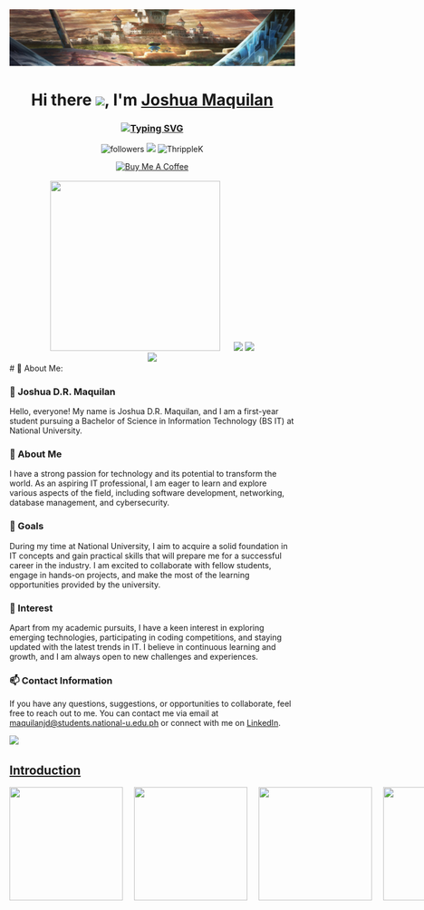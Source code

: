 <!-- Background github cover with short introduction down below -->
<img src="https://github.com/Primorion/Primorion/blob/main/assets/background.jpeg" />
<h1 align="center">
Hi there <img src="https://user-images.githubusercontent.com/74038190/214644152-52f47eb3-5e31-4f47-8758-05c9468d5596.gif" width="30">, I'm <a href="https://github.com/Primorion/Primorion/" target="_blank" rel="noreferrer">Joshua Maquilan</a>
</h1>

<!-- Introduction effect style for I'm a Software Engineer -->
<h3 align="center">
<a href="https://git.io/typing-svg"><img src="https://readme-typing-svg.demolab.com?font=Fira+Code&size=22&pause=1000&color=1865F7&center=true&vCenter=true&random=false&width=435&lines=I'm+a+Software+Engineer+~+!" alt="Typing SVG" /></a>
</h3> 

<i class="fab fa-pinterest"></i>

<!-- Button Pannel for Github follers and views -->
<p align="center">
<img alt="followers" title="Follow me on Github" src="https://img.shields.io/github/followers/Primorion?color=236ad3&style=for-the-badge&logo=github&label=Followers"/>
<img src="https://img.shields.io/twitter/follow/Primorion?logo=twitter&style=for-the-badge" <a href="https://dev.to/flexycode/ alt="ThrippleK" />
<img src="https://komarev.com/ghpvc/?username=Primorion&color=blue&style=for-the-badge" alt="ThrippleK" />
</p>

<!-- Buy me a coffee link :) , you can replace the link if you already have one. Just leave this for now to support my page -->
<div align="center">
<a href="https://buymeacoffee.com/flexycode" target="_blank"><img src="https://cdn.buymeacoffee.com/buttons/v2/default-violet.png" alt="Buy Me A Coffee" style="height: 60px !important;width: 217px !important;" ></a>
</div>

<br>

<!-- Background github GIF with 2 Super Saiyan Goku down below -->
<div align="center">
<img width="300" height="300" src="https://media.giphy.com/media/XnbdVZIqbqV8c/giphy.gif?cid=790b761110sl6f2m0a5s0svxx3s4w44kwv5td2jfmqm3b3ss&ep=v1_stickers_search&rid=giphy.gif&ct=s" style="margin-right: 20px;" />
<img src="https://media.giphy.com/media/JSq8jv7SEm5GrpFebD/giphy.gif?cid=ecf05e478yj0vzn2fxy8jhqdj15injwzy4vqknzf8gd820ij&ep=v1_stickers_search&rid=giphy.gif&ct=s" width="200">
<img src="https://media.giphy.com/media/ocMYtK6yU1AE8/giphy.gif?cid=790b761110sl6f2m0a5s0svxx3s4w44kwv5td2jfmqm3b3ss&ep=v1_stickers_search&rid=giphy.gif&ct=s" width="300">

<br>

<!-- End point insert background effect line of sight color red -->
<img src="https://user-images.githubusercontent.com/74038190/212284100-561aa473-3905-4a80-b561-0d28506553ee.gif" width="1000">

</div>
<!-- About me, you can revise this whenever you want -->
# 💫 About Me:

### 🔭 Joshua D.R. Maquilan

Hello, everyone! My name is Joshua D.R. Maquilan, and I am a first-year student pursuing a Bachelor of Science in Information Technology (BS IT) at National University.

### 💬 About Me

I have a strong passion for technology and its potential to transform the world. As an aspiring IT professional, I am eager to learn and explore various aspects of the field, including software development, networking, database management, and cybersecurity.

### 👯 Goals

During my time at National University, I aim to acquire a solid foundation in IT concepts and gain practical skills that will prepare me for a successful career in the industry. I am excited to collaborate with fellow students, engage in hands-on projects, and make the most of the learning opportunities provided by the university.

### 🤔 Interest

Apart from my academic pursuits, I have a keen interest in exploring emerging technologies, participating in coding competitions, and staying updated with the latest trends in IT. I believe in continuous learning and growth, and I am always open to new challenges and experiences.

### 📫 Contact Information

If you have any questions, suggestions, or opportunities to collaborate, feel free to reach out to me. You can contact me via email at [maquilanjd@students.national-u.edu.ph](mailto:maquilanjd@students.national-u.edu.ph) or connect with me on [LinkedIn](https://www.linkedin.com/in/joshuamaquilan).

<!-- End point insert background effect line of sight color red -->
<img src="https://user-images.githubusercontent.com/74038190/212284100-561aa473-3905-4a80-b561-0d28506553ee.gif" width="1000">

<!-- Introduction with Dragonball Z GIF table style down below -->
## [Introduction](#introduction)
<div style="display: flex; justify-content: space-between;">
<img width="200" height="200" src="https://media.giphy.com/media/v1.Y2lkPTc5MGI3NjExam10MjA2dnJ2emtia3N1M3EwcDFuaXMxNzZ4ZzFydXVrNmhxMTg4NCZlcD12MV9zdGlja2Vyc19zZWFyY2gmY3Q9cw/nvyAPgUsTLZTxYsdP0/giphy.gif" style="margin-right: 20px;" />
<img width="200" height="200" src="https://media.giphy.com/media/v1.Y2lkPTc5MGI3NjExMzdycTNqM2R0eTA1djdzcTJnZXE1eGR6NG13emU0ejhtY3VtcmVkZCZlcD12MV9zdGlja2Vyc19zZWFyY2gmY3Q9cw/ETO6dZr3LxWED3dGRD/giphy.gif" style="margin-right: 20px;" />
<img width="200" height="200" src="https://media.giphy.com/media/hTfJutMhnYbMNzdYaS/giphy.gif?cid=ecf05e47kzyqmadwxwsvegr0dcwmx1hzxkbn29ygsilz8kgl&ep=v1_stickers_search&rid=giphy.gif&ct=s" style="margin-right: 20px;" />
<img width="200" height="200" src="https://media.giphy.com/media/v1.Y2lkPTc5MGI3NjExam10MjA2dnJ2emtia3N1M3EwcDFuaXMxNzZ4ZzFydXVrNmhxMTg4NCZlcD12MV9zdGlja2Vyc19zZWFyY2gmY3Q9cw/nvyAPgUsTLZTxYsdP0/giphy.gif" style="margin-right: 20px;" />
   
  <img width="200" height="200" src="https://media.giphy.com/media/X0ViquUytNNxCnIxmy/giphy.gif?cid=790b76113rp4lzb8r3tl743a02y6xstz8v5b0qwxdytru0l8&ep=v1_stickers_search&rid=giphy.gif&ct=s" style="margin-right: 10px;" />
  <img width="200" height="200" src="https://media.giphy.com/media/GRSnxyhJnPsaQy9YLn/giphy.gif?cid=790b7611tcx0z25z38b988uz3tg8k8roxs7yqmsmgg9sqse6&ep=v1_gifs_search&rid=giphy.gif&ct=g" style="margin-right: 10px;" />
  <img width="200" height="200" src="https://media.giphy.com/media/v1.Y2lkPTc5MGI3NjExc3NmZXczazAxOWJxZjN6OHMxcGRncWJlZGJndWloemdxY2F6cGw1diZlcD12MV9naWZzX3NlYXJjaCZjdD1n/dxld1UBIiGuoh31Fus/giphy.gif" style="margin-right: 20px;" />
  <img width="200" height="200" src="https://media.giphy.com/media/s4NRAdLXGF1IdhPerd/giphy.gif?cid=790b76113rp4lzb8r3tl743a02y6xstz8v5b0qwxdytru0l8&ep=v1_stickers_search&rid=giphy.gif&ct=s" style="margin-right: 20px;" />

<img width="200" height="200" src="https://media.giphy.com/media/v1.Y2lkPTc5MGI3NjExam10MjA2dnJ2emtia3N1M3EwcDFuaXMxNzZ4ZzFydXVrNmhxMTg4NCZlcD12MV9zdGlja2Vyc19zZWFyY2gmY3Q9cw/nvyAPgUsTLZTxYsdP0/giphy.gif" style="margin-right: 20px;" />
<img width="200" height="200" src="https://media.giphy.com/media/SWzYvgMrSItDGb9rBM/giphy.gif?cid=ecf05e47k0zp38z1f6ath9qj86wou43hl070a34yakp7y4by&ep=v1_stickers_search&rid=giphy.gif&ct=s" style="margin-right: 20px;" />
<img width="200" height="200" src="https://media.giphy.com/media/Te1TJGVt58dAshr30Q/giphy.gif?cid=ecf05e47k0zp38z1f6ath9qj86wou43hl070a34yakp7y4by&ep=v1_stickers_search&rid=giphy.gif&ct=s" style="margin-right: 20px;" />
<img width="200" height="200" src="https://media.giphy.com/media/v1.Y2lkPTc5MGI3NjExam10MjA2dnJ2emtia3N1M3EwcDFuaXMxNzZ4ZzFydXVrNmhxMTg4NCZlcD12MV9zdGlja2Vyc19zZWFyY2gmY3Q9cw/nvyAPgUsTLZTxYsdP0/giphy.gif" style="margin-right: 20px;" />

<!-- End point insert background effect line of sight color red -->
<img src="https://user-images.githubusercontent.com/74038190/212284100-561aa473-3905-4a80-b561-0d28506553ee.gif" width="1000">

<!-- Fade-in / Fade-out effect pannel button for Linkedin, Instagram, Facebook and Twitter -->
<div align="center">
<h1>Connect with me on     <img src="https://github.com/Anmol-Baranwal/Cool-GIFs-For-GitHub/assets/74038190/a2605358-6b87-44ab-87fb-20dcdc5f9ef2" width="40">&nbsp;</h1>
<a href="https://www.linkedin.com/in/flexycode/" target="_blank"><img src="https://user-images.githubusercontent.com/74038190/235294012-0a55e343-37ad-4b0f-924f-c8431d9d2483.gif" width="70"></a>
<a href="https://www.instagram.com/akira.toriyama/" target="_blank"><img src="https://user-images.githubusercontent.com/74038190/235294013-a33e5c43-a01c-43f6-b44d-a406d8b4ab75.gif" width="70"></a>
<a href="https://www.facebook.com/joshua.maquilan.1" target="_blank"><img src="https://user-images.githubusercontent.com/74038190/235294010-ec412ef5-e3da-4efa-b1d4-0ab4d4638755.gif" width="70"></a>
<a href="htttps://discord.gg/Primorion#0246" target="_blank"><img src="https://user-images.githubusercontent.com/74038190/235294011-b8074c31-9097-4a65-a594-4151b58743a8.gif" width="70"></a>
</div>


###

<h2 align="left">FRONT-END TECHNOLOGY STACKS</h2>

###

<div align="left">
  <img src="https://cdn.jsdelivr.net/gh/devicons/devicon/icons/html5/html5-original.svg" height="40" alt="html5 logo"  />
  <img width="12" />
  <img src="https://cdn.jsdelivr.net/gh/devicons/devicon/icons/css3/css3-original.svg" height="40" alt="css3 logo"  />
  <img width="12" />
  <img src="https://cdn.jsdelivr.net/gh/devicons/devicon/icons/javascript/javascript-original.svg" height="40" alt="javascript logo"  />
  <img width="12" />
  <img src="https://cdn.jsdelivr.net/gh/devicons/devicon/icons/typescript/typescript-original.svg" height="40" alt="typescript logo"  />
  <img width="12" />
  <img src="https://cdn.jsdelivr.net/gh/devicons/devicon/icons/react/react-original.svg" height="40" alt="react logo"  />
  <img width="12" />
  <img src="https://cdn.jsdelivr.net/gh/devicons/devicon/icons/storybook/storybook-original.svg" height="40" alt="storybook logo"  />
  <img width="12" />
  <img src="https://cdn.jsdelivr.net/gh/devicons/devicon/icons/nodejs/nodejs-original.svg" height="40" alt="nodejs logo"  />
  <img width="12" />
  <img src="https://cdn.jsdelivr.net/gh/devicons/devicon/icons/jest/jest-plain.svg" height="40" alt="jest logo"  />
  <img width="12" />
  <img src="https://cdn.jsdelivr.net/gh/devicons/devicon/icons/bootstrap/bootstrap-original.svg" height="40" alt="bootstrap logo"  />
  <img width="12" />
  <img src="https://cdn.jsdelivr.net/gh/devicons/devicon/icons/angularjs/angularjs-original.svg" height="40" alt="angularjs logo"  />
  <img width="12" />
  <img src="https://cdn.jsdelivr.net/gh/devicons/devicon/icons/figma/figma-original.svg" height="40" alt="figma logo"  />
  <img width="12" />
  <img src="https://cdn.jsdelivr.net/gh/devicons/devicon/icons/materialui/materialui-original.svg" height="40" alt="materialui logo"  />
  <img width="12" />
  <img src="https://cdn.jsdelivr.net/gh/devicons/devicon/icons/heroku/heroku-original.svg" height="40" alt="heroku logo"  />
  <img width="12" />
  <img src="https://cdn.jsdelivr.net/gh/devicons/devicon/icons/androidstudio/androidstudio-original.svg" height="40" alt="androidstudio logo"  />
  <img width="12" />
  <img src="https://cdn.jsdelivr.net/gh/devicons/devicon/icons/adonisjs/adonisjs-original.svg" height="40" alt="adonisjs logo"  />
  <img width="12" />
  <img src="https://cdn.jsdelivr.net/gh/devicons/devicon/icons/blender/blender-original.svg" height="40" alt="blender logo"  />
  <img width="12" />
  <img src="https://cdn.jsdelivr.net/gh/devicons/devicon/icons/elixir/elixir-original.svg" height="40" alt="elixir logo"  />
  <img width="12" />
  <img src="https://cdn.jsdelivr.net/gh/devicons/devicon/icons/flutter/flutter-original.svg" height="40" alt="flutter logo"  />
  <img width="12" />
  <img src="https://cdn.jsdelivr.net/gh/devicons/devicon/icons/feathersjs/feathersjs-original.svg" height="40" alt="feathersjs logo"  />
  <img width="12" />
  <img src="https://cdn.jsdelivr.net/gh/devicons/devicon/icons/github/github-original.svg" height="40" alt="github logo"  />
  <img width="12" />
  <img src="https://cdn.jsdelivr.net/gh/devicons/devicon/icons/docker/docker-original.svg" height="40" alt="docker logo"  />
</div>

### 
<h2 align="left">BACK-END TECHNOLOGY STACKS</h2>

<div align="left">
  <img src="https://cdn.jsdelivr.net/gh/devicons/devicon/icons/java/java-original.svg" height="40" alt="java logo"  />
  <img width="12" />
  <img src="https://cdn.jsdelivr.net/gh/devicons/devicon/icons/python/python-original.svg" height="40" alt="python logo"  />
  <img width="12" />
  <img src="https://cdn.jsdelivr.net/gh/devicons/devicon/icons/django/django-plain.svg" height="40" alt="django logo"  />
  <img width="12" />
  <img src="https://cdn.jsdelivr.net/gh/devicons/devicon/icons/npm/npm-original-wordmark.svg" height="40" alt="npm logo"  />
  <img width="12" />
  <img src="https://cdn.jsdelivr.net/gh/devicons/devicon/icons/mysql/mysql-original.svg" height="40" alt="mysql logo"  />
  <img width="12" />
  <img src="https://cdn.jsdelivr.net/gh/devicons/devicon/icons/mongodb/mongodb-original.svg" height="40" alt="mongodb logo"  />
  <img width="12" />
  <img src="https://cdn.jsdelivr.net/gh/devicons/devicon/icons/azure/azure-original.svg" height="40" alt="azure logo"  />
  <img width="12" />
  <img src="https://cdn.jsdelivr.net/gh/devicons/devicon/icons/chrome/chrome-original.svg" height="40" alt="chrome logo"  />
  <img width="12" />
  <img src="https://cdn.jsdelivr.net/gh/devicons/devicon/icons/docker/docker-original.svg" height="40" alt="docker logo"  />
  <img width="12" />
  <img src="https://cdn.jsdelivr.net/gh/devicons/devicon/icons/git/git-original.svg" height="40" alt="git logo"  />
  <img width="12" />
  <img src="https://cdn.jsdelivr.net/gh/devicons/devicon/icons/slack/slack-original.svg" height="40" alt="slack logo"  />
  <img width="12" />
  <img src="https://cdn.jsdelivr.net/gh/devicons/devicon/icons/kubernetes/kubernetes-plain.svg" height="40" alt="kubernetes logo"  />
  <img width="12" />
  <img src="https://cdn.jsdelivr.net/gh/devicons/devicon/icons/jira/jira-original.svg" height="40" alt="jira logo"  />
  <img width="12" />
  <img src="https://cdn.jsdelivr.net/gh/devicons/devicon/icons/jenkins/jenkins-line.svg" height="40" alt="jenkins logo"  />
  <img width="12" />
  <img src="https://cdn.jsdelivr.net/gh/devicons/devicon/icons/jamstack/jamstack-original.svg" height="40" alt="jamstack logo"  />
  <img width="12" />
  <img src="https://cdn.jsdelivr.net/gh/devicons/devicon/icons/firebase/firebase-plain.svg" height="40" alt="firebase logo"  />
  <img width="12" />
  <img src="https://cdn.jsdelivr.net/gh/devicons/devicon/icons/digitalocean/digitalocean-original.svg" height="40" alt="digitalocean logo"  />
</div>

###

<!-- End point insert background effect line of sight color red -->
<img src="https://user-images.githubusercontent.com/74038190/212284100-561aa473-3905-4a80-b561-0d28506553ee.gif" width="1000">

<!-- GitHub Stats features such as Most Used Languages, Trophies, Contribute stats and so on..  -->
<h2 align="center">GitHub Stats     <img src="https://github.com/Anmol-Baranwal/Cool-GIFs-For-GitHub/assets/74038190/2c0eef4b-7b75-42bd-9722-4bea97a2d532" width="40">&nbsp;</h2> 

<p align="center">
<img height="180em" src="https://github-readme-stats.vercel.app/api/top-langs?username=Primorion&show_icons=true&locale=en&layout=compact&theme=tokyonight" align = "center"/>
  
<img height="180em" src="https://github-readme-stats.vercel.app/api?username=Primorion&count_private=true&show_icons=true&theme=tokyonight" align = "center"/>
</p>

<br>

<!-- GitHub trophy -->
## 🏆 GitHub Trophies

![](https://github-profile-trophy.vercel.app/?username=Primorion&theme=tokyonight&no-frame=false&no-bg=false&margin-w=4) 

<br>
<!-- End point insert background effect line of sight color red -->
<img src="https://user-images.githubusercontent.com/74038190/212284100-561aa473-3905-4a80-b561-0d28506553ee.gif" width="1000">

<br>

<div align="center">
  
<!-- Random Quote -->
### ✍️ Random Dev Quote 

![](https://quotes-github-readme.vercel.app/api?type=horizontal&theme=tokyonight)

###

<!-- Introduction Pannel button link, it will redirect to the top -->
#### [Back to Table of Content](#introduction)
---
<!-- Intro point insert background text style line "Thanks for visiting enjoy your day! -->
<p align="center">
<img src="https://readme-typing-svg.demolab.com/?lines=Thanks+For+Visiting+Enjoy+Your+Day+~!;" alt="mystreak"/>
</p>
<!-- Link for Discord Channel and  -->

[![Discord](https://img.shields.io/badge/Discord-%237289DA.svg?logo=discord&logoColor=white)](htttps://discord.gg/Primorion#0246) [![LinkedIn](https://img.shields.io/badge/LinkedIn-%230077B5.svg?logo=linkedin&logoColor=white)](https://www.linkedin.com/in/flexycode) [![Medium](https://img.shields.io/badge/Medium-12100E?logo=medium&logoColor=white)](https://medium.com/@flexycode.dev) [![Twitter](https://img.shields.io/badge/Twitter-%231DA1F2.svg?logo=Twitter&logoColor=white)](https://twitter.com/flexyledger)

[![](https://visitcount.itsvg.in/api?id=Primorion&icon=0&color=0)](https://visitcount.itsvg.in)

<p align="center">
<img src="https://readme-typing-svg.demolab.com/?lines=Come+Back+Again+next+time+~!;" alt="mystreak"/>
</p>
<!-- End point insert background text style line "Come back again next time! -->
